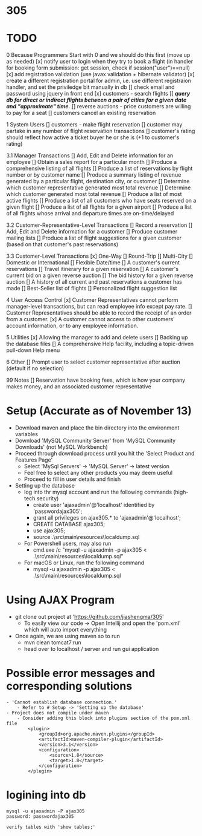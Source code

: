 # 305
# TODO
0 Because Programmers Start with 0 and we should do this first (move up as needed)
	[x]	notify user to login when they try to book a flight (in handler for booking form submission: get session, check if session("user")==null)
	[x]	add registration validation (use javax validation + hibernate validator)
	[x]	create a different registration portal for admin, i.e. use different registraion handler, and set the priviledge bit manually in db 
	[]	check email and password using jquery in front end
	[x]	customers - search flights
	[]	***query db for direct or indirect flights between a pair of cities for a given date and "approximate" time.***
	[]	reverse auctions - price customers are willing to pay for a seat
	[]	customers cancel an existing reservation

1 System Users
	[]	customers - make flight reservation
	[]	customer may partake in any number of flight reservation transactions
	[]	customer's rating should reflect how active a ticket buyer he or she is (+1 to customer's rating)

3.1 Manager Transactions
	[\]	Add, Edit and Delete information for an employee
	[]	Obtain a sales report for a particular month
	[]	Produce a comprehensive listing of all flights
	[]	Produce a list of reservations by flight number or by customer name
	[]	Produce a summary listing of revenue generated by a particular flight, destination city, or customer
	[]	Determine which customer representative generated most total revenue
	[]	Determine which customer generated most total revenue
	[]	Produce a list of most active flights
	[]	Produce a list of all customers who have seats reserved on a given flight
	[]	Produce a list of all flights for a given airport
	[]	Produce a list of all flights whose arrival and departure times are on-time/delayed 

3.2 Customer-Representative-Level Transactions
	[]	Record a reservation
	[]	Add, Edit and Delete information for a customer
	[]	Produce customer mailing lists
	[]	Produce a list of flight suggestions for a given customer (based on that customer's past reservations)

3.3 Customer-Level Transactions
	[x]	One-Way
	[]	Round-Trip
	[]	Multi-City
	[]	Domestic or International
	[]	Flexible Date/time
	[]	A customer's current reservations
	[]	Travel itinerary for a given reservation
	[]	A customer's current bid on a given reverse auction
	[]	The bid history for a given reverse auction
	[]	A history of all current and past reservations a customer has made
	[]	Best-Seller list of flights
	[]	Personalized flight suggestion list 

4 User Access Control
	[x]	Customer Representatives cannot perform manager-level transactions, but can read employee info except pay rate.
	[]	Customer Representatives should be able to record the receipt of an order from a customer.
	[x]	A customer cannot access to other customers' account information, or to any employee information. 

5 Utilities
	[x]	Allowing the manager to add and delete users
	[]	Backing up the database files
	[]	A comprehensive Help facility, including a topic-driven pull-down Help menu 

6 Other
    [] Prompt user to select customer representative after auction (default if no selection)

99 Notes
	[]	Reservation have booking fees, which is how your company makes money, and an associated customer representative


# Setup (Accurate as of November 13)
- Download maven and place the bin directory into the environment variables
- Download 'MySQL Community Server' from 'MySQL Community Downloads' (not MySQL Workbench)
- Proceed through download process until you hit the 'Select Product and Features Page'
	- Select 'MySql Servers' -> 'MySQL Server' -> latest version
	- Feel free to select any other products you may deem useful
	- Proceed to fill in user details and finish
- Setting up the database
	- log into thr mysql account and run the following commands (high-tech security)
		- create user 'ajaxadmin'@'localhost' identified by 'passwordajax305';
		- grant all privileges on ajax305.* to 'ajaxadmin'@'localhost';
		- CREATE DATABASE ajax305;
		- use ajax305;
		- source .\src\main\resources\localdump.sql
	- For Powershell users, may also run
		- cmd.exe /c "mysql -u ajaxadmin -p ajax305 < .\src\main\resources\localdump.sql"
	- For macOS or Linux, run the following command
		- mysql -u ajaxadmin -p ajax305 < .\src\main\resources\localdump.sql


# Using AJAX Program
- git clone out project at 'https://github.com/jiashengma/305'
	- To easily view our code -> Open Intellij and open the 'pom.xml' which will auto import everything
- Once again, we are using maven so to run
	- mvn clean tomcat7:run
	- head over to localhost / server and run gui application


# Possible error messages and corresponding solutions
	- 'Cannot establish database connection.'
		- Refer to # Setup -> 'Setting up the database'
	- Project does not compile under maven
		- Consider adding this block into plugins section of the pom.xml file
		    <plugin>
                <groupId>org.apache.maven.plugins</groupId>
                <artifactId>maven-compiler-plugin</artifactId>
                <version>3.1</version>
                <configuration>
                    <source>1.8</source>
                    <target>1.8</target>
                </configuration>
            </plugin>

 # logining into db
 	mysql -u ajaxadmin -P ajax305
 	password: passwordajax305

 	verify tables with 'show tables;'
